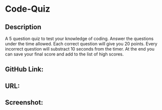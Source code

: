 # Code-Quiz


## Description
A 5 question quiz to test your knowledge of coding. Answer the questions under the time allowed. Each correct question will give you 20 points. Every incorrect question will substract 10 seconds from the timer. At the end you can save your final score and add to the list of high scores.

## GitHub Link:


## URL:


## Screenshot:
